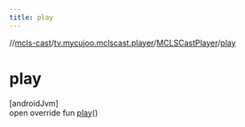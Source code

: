 ```yaml
---
title: play
---
```

//[mcls-cast](../../../index.html)/[tv.mycujoo.mclscast.player](../index.html)/[MCLSCastPlayer](index.html)/[play](play.html)



# play



[androidJvm]\
open override fun [play](play.html)()




